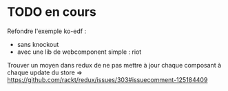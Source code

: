 # TODO en cours

Refondre l'exemple ko-edf : 
- sans knockout
- avec une lib de webcomponent simple : riot 

Trouver un moyen dans redux de ne pas mettre à jour chaque composant à chaque update du store
=> https://github.com/rackt/redux/issues/303#issuecomment-125184409

